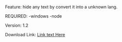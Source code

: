 Feature: hide any text by convert it into a unknown lang.

REQUIRED:
-windows
-node

Version: 1.2

Download Link: [Link text Here](https://www.dropbox.com/s/3s767uaprtki2lf/text-hider.zip?dl=1) 
